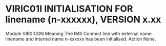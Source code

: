 # VIRIC01I INITIALISATION FOR linename (n-xxxxxx), VERSION x.xx
Module
    VIR0ICON
Meaning
    The IMS Connect line with external name linename and internal name n-xxxxxx has been initialised.
Action
    None.
